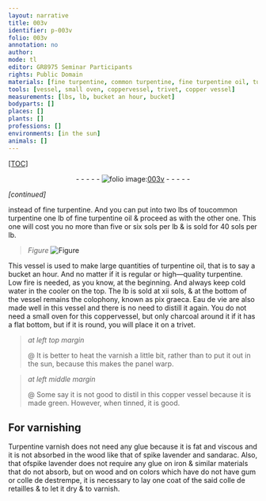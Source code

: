 ```yaml
---
layout: narrative
title: 003v
identifier: p-003v
folio: 003v
annotation: no
author:
mode: tl
editor: GR8975 Seminar Participants
rights: Public Domain
materials: [fine turpentine, common turpentine, fine turpentine oil, turpentine oil, no matter if it is regular or high-quality turpentine, cold water, colophony, pix graeca, Eau de vie, copper, charcoal, varnish, tinned, Turpentine varnish, glue, wood, spike lavender, sandarac, iron, gum, colle de destrempe, colle de retailles]
tools: [vessel, small oven, coppervessel, trivet, copper vessel]
measurements: [lbs, lb, bucket an hour, bucket]
bodyparts: []
places: []
plants: []
professions: []
environments: [in the sun]
animals: []
---
```


<p><a href="{{ site.baseurl }}/diplomatic/">[TOC]</a></p><div class="folio" align="center">- - - - - <a href="http://gallica.bnf.fr/ark:/12148/btv1b10500001g/f12.image" target="_blank"><img src="https://cu-mkp.github.io/2017-workshop-edition/assets/photo-icon.png" alt="folio image: " style="display:inline-block; margin-bottom:-3px;"/>003v</a> - - - - - </div>  
 
*[continued]*
  
instead of <span class="m">fine turpentine</span>. And you can put into two <span class="ms">lbs</span> of <span class="del">tou</span><span class="m">common turpentine</span> one <span class="ms">lb</span> of <span class="m">fine turpentine oil</span> & proceed as with the other one. This one will cost you no more than five or six <span class="cn">sols</span> per <span class="ms">lb</span> & is sold for 40 <span class="cn">sols</span> per <span class="ms">lb</span>.
 
> *Figure*
> <a href="https://drive.google.com/open?id=0B9-oNrvWdlO5ZUY4SkZBblA5MjA" target="_blank"><img src="https://cu-mkp.github.io/GR8975-edition/assets/photo-icon.png" alt="Figure" style="display:inline-block; margin-bottom:-3px;"/></a>
 
This <span class="tl">vessel</span> is used to make large quantities of <span class="m">turpentine oil</span>, that is to say a <span class="ms"><span class="ms">bucket</span> an <span class="tmp">hour</span></span>. And <span class="m">no matter if it is regular or high—quality turpentine</span>. Low fire is needed, as you know, at the beginning. And always keep <span class="m">cold water</span> in the cooler on the top. The <span class="ms">lb</span> is sold at xii <span class="cn">sols</span>, & at the bottom of the <span class="tl">vessel</span> remains the <span class="m">colophony</span>, known as <span class="m">pix graeca</span>. <span class="m">Eau de vie</span> are also made well in this <span class="tl">vessel</span> and there is no need to distill it again. You do not need a <span class="tl">small oven</span> for this <span class="tl"><span class="m">copper</span>vessel</span>, but only <span class="m">charcoal</span> around it if it has a flat bottom, but if it is round, you will place it on a <span class="tl">trivet</span>.
 
> *at left top margin*
> 
> 
>   @ It is better to heat the <span class="m">varnish</span> a little bit, rather than to put it out <span class="env">in the sun</span>, because this makes the panel warp.
 
> *at left middle margin*
> 
> 
>   @ Some say it is not good to distil in this <span class="tl"><span class="m">copper</span> vessel</span> because it is made green. However, when <span class="m">tinned</span>, it is good.
 
 
  

## For varnishing

 
<span class="m">Turpentine varnish</span> does not need any <span class="m">glue</span> because it is fat and viscous and it is not absorbed in the <span class="m">wood</span> like that of <span class="m">spike lavender</span> and <span class="m">sandarac</span>. Also, that of<span class="m">spike lavender</span> does not require any <span class="m">glue</span> on <span class="m">iron</span> & similar materials that do not absorb, but on <span class="m">wood</span> and on colors which <span class="del">have</span> <span class="add">do not have</span> <span class="m">gum</span> or <span class="m">colle de destrempe</span>, it is necessary to lay one coat of the said <span class="m"> colle de retailles</span> & to let it dry & to varnish.
 
